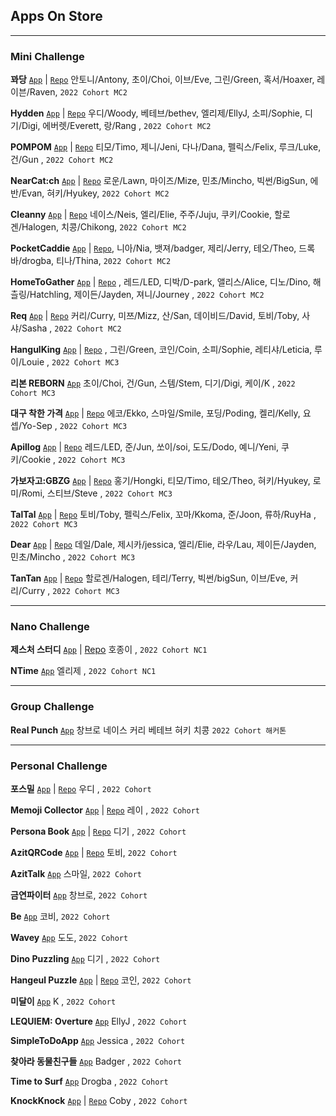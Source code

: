 ## Apps On Store
****
### Mini Challenge

**꽈당** [```App```](https://apps.apple.com/app/%EA%BD%88%EB%8B%B9/id1631873898)  | [```Repo```](https://github.com/DeveloperAcademy-POSTECH/MC2-Team5-Ggwadang) 안토니/Antony, 초이/Choi, 이브/Eve, 그린/Green, 혹서/Hoaxer, 레이븐/Raven, `2022 Cohort MC2`

**Hydden** [```App```](https://apps.apple.com/kr/app/hydden/id1629910842) | [```Repo```](https://github.com/DeveloperAcademy-POSTECH/MC2-Team1-HwasungCompany) 우디/Woody, 베테브/bethev, 엘리제/EllyJ, 소피/Sophie, 디기/Digi, 에버렛/Everett, 랑/Rang , `2022 Cohort MC2`

**POMPOM** [```App```](https://apps.apple.com/kr/app/pompom-%EB%82%B4%EC%9D%BC-%EB%AD%90-%EC%9E%85%EA%B3%A0%EC%99%80/id1630650939) | [```Repo```](https://github.com/DeveloperAcademy-POSTECH/MC2-Team4-POMPOM) 티모/Timo, 제니/Jeni, 다나/Dana, 펠릭스/Felix, 루크/Luke, 건/Gun , `2022 Cohort MC2`

**NearCat:ch** [```App```](https://apps.apple.com/kr/app/nearcat-ch/id1630219872) | [```Repo```](https://github.com/DeveloperAcademy-POSTECH/MC2-Team13-NearCatch) 로운/Lawn, 마이즈/Mize, 민초/Mincho, 빅썬/BigSun, 에반/Evan, 혀키/Hyukey, `2022 Cohort MC2`

**Cleanny** [```App```](https://apps.apple.com/kr/app/cleanny/id1630640491) | [```Repo```](https://github.com/DeveloperAcademy-POSTECH/MC2-Team15-Cleanny) 네이스/Neis, 엘리/Elie, 주주/Juju, 쿠키/Cookie, 할로겐/Halogen, 치콩/Chikong, `2022 Cohort MC2`

**PocketCaddie** [```App```](https://apps.apple.com/kr/app/pocketcaddie/id1630139569) | [```Repo```](https://github.com/DeveloperAcademy-POSTECH/MC2PocketCaddy), 니아/Nia, 뱃져/badger, 제리/Jerry, 테오/Theo, 드록바/drogba, 티나/Thina, `2022 Cohort MC2`

**HomeToGather** [```App```](https://apps.apple.com/kr/app/hometogather/id1628734751) | [```Repo```](https://github.com/DeveloperAcademy-POSTECH/MC2-Team2-HomeToGather) , 레드/LED, 디박/D-park, 앨리스/Alice, 디노/Dino, 해츨링/Hatchling, 제이든/Jayden, 져니/Journey , `2022 Cohort MC2`

**Req** [```App```](https://apps.apple.com/kr/app/req/id1631952369) | [```Repo```](https://github.com/DeveloperAcademy-POSTECH/MC2-Team6-BSNM) 커리/Curry, 미쯔/Mizz, 산/San, 데이비드/David, 토비/Toby, 사샤/Sasha , `2022 Cohort MC2`


**HangulKing** [```App```](https://apps.apple.com/kr/app/hangulking/id1637450662?l=en) | [```Repo```](https://github.com/DeveloperAcademy-POSTECH/MC3-Team12-HangulKing) , 그린/Green, 코인/Coin, 소피/Sophie, 레티샤/Leticia, 루이/Louie , `2022 Cohort MC3`

**리본 REBORN** [```App```](https://apps.apple.com/app/%EB%A6%AC%EB%B3%B8-reborn/id1637041855) 초이/Choi, 건/Gun, 스템/Stem, 디기/Digi, 케이/K , `2022 Cohort MC3`

**대구 착한 가격** [```App```](https://apps.apple.com/kr/app/%EB%8C%80%EA%B5%AC-%EC%B0%A9%ED%95%9C-%EA%B0%80%EA%B2%A9/id1635261511) | [```Repo```](https://github.com/DeveloperAcademy-POSTECH/MC3-Team15-DaeguGoodPriceShop) 에코/Ekko, 스마일/Smile, 포딩/Poding, 켈리/Kelly, 요셉/Yo-Sep , `2022 Cohort MC3`

**Apillog** [```App```](https://apps.apple.com/kr/app/apillog/id1636467512) | [```Repo```](https://github.com/DeveloperAcademy-POSTECH/MC3-Team2-APilLog) 레드/LED, 준/Jun, 쏘이/soi, 도도/Dodo, 예니/Yeni, 쿠키/Cookie , `2022 Cohort MC3`

**가보자고:GBZG** [```App```](https://apps.apple.com/kr/app/%EA%B0%80%EB%B3%B4%EC%9E%90%EA%B3%A0-gbzg/id1637050690) | [```Repo```](https://github.com/DeveloperAcademy-POSTECH/MC3_TEAM1_LATER) 홍기/Hongki, 티모/Timo, 테오/Theo, 혀키/Hyukey, 로미/Romi, 스티브/Steve , `2022 Cohort MC3`

**TalTal** [```App```](https://apps.apple.com/kr/app/taltal/id1637629943?l=en) | [```Repo```](https://github.com/DeveloperAcademy-POSTECH/MC3_Team10_TalTal) 토비/Toby, 펠릭스/Felix, 꼬마/Kkoma, 준/Joon, 류하/RuyHa , `2022 Cohort MC3`

**Dear** [```App```](https://apps.apple.com/kr/app/dear/id1637404656) | [```Repo```](https://github.com/DeveloperAcademy-POSTECH/MC3-Team16-SoonDoongBoo) 데일/Dale, 제시카/jessica, 엘리/Elie, 라우/Lau, 제이든/Jayden, 민초/Mincho , `2022 Cohort MC3`

**TanTan** [```App```](https://apps.apple.com/kr/app/%ED%83%84%ED%83%84-tantan/id1637676314) | [```Repo```](https://github.com/DeveloperAcademy-POSTECH/Bingha) 할로겐/Halogen, 테리/Terry, 빅썬/bigSun, 이브/Eve, 커리/Curry , `2022 Cohort MC3`

****
### Nano Challenge

**제스처 스터디** [```App```](https://apps.apple.com/kr/app/gesture-study/id1622544534) | 
[Repo](https://github.com/HoJongPARK/Gesture-Study)
호종이 , `2022 Cohort NC1`

**NTime** [```App```](https://apps.apple.com/kr/app/ntime/id1625231450) 엘리제 , `2022 Cohort NC1`

****
### Group Challenge
**Real Punch** [```App```](https://apps.apple.com/kr/app/real-punch/id1636187292) 창브로 네이스 커리 베테브 혀키 치콩 `2022 Cohort 해커톤`


****
### Personal Challenge

**포스밀** [```App```](https://apps.apple.com/kr/app/%ED%8F%AC%EC%8A%A4%EB%B0%80/id1622795136) | 
[```Repo```](https://github.com/insub4067/POSMeal-POSTECH-Cafeteria-Menu-Widget-App-)
우디 , `2022 Cohort`

**Memoji Collector** [```App```](https://apps.apple.com/kr/app/id1624912168) | 
[```Repo```](https://github.com/moonjs0113/MemojiCollector)
레이 , `2022 Cohort`

**Persona Book** [```App```](https://apps.apple.com/us/app/페르소나-북/id1625439426) |
[```Repo```](https://github.com/pagh2322/personality_memo_book)
디기 , `2022 Cohort`

**AzitQRCode** [```App```](https://apps.apple.com/kr/app/azitqrcode/id1625920012) | [```Repo```](https://github.com/DeveloperAcademy-POSTECH/AzitQRCode) 토비, `2022 Cohort`

**AzitTalk** [```App```](https://apps.apple.com/kr/app/azittalk/id1624679655) 스마일, `2022 Cohort`

**금연파이터** [```App```](https://apps.apple.com/kr/app/금연파이터/id1625868653) 창브로, `2022 Cohort`

**Be** [```App```](https://apps.apple.com/kr/app/be/id1622128837) 코비, `2022 Cohort`

**Wavey** [```App```](https://apps.apple.com/kr/app/wavey/id1625809848) 도도, `2022 Cohort`

**Dino Puzzling** [```App```](https://apps.apple.com/kr/app/dino-puzzling/id1626649817) 디기 , `2022 Cohort`

**Hangeul Puzzle** [```App```](https://apps.apple.com/kr/app/hangeul-puzzle/id1634394239?l=en) | [```Repo```](https://github.com/Juhwa-Lee1023/Hangeul) 코인, `2022 Cohort`

**미달이** [```App```](https://apps.apple.com/kr/app/%EB%AF%B8%EB%8B%AC%EC%9D%B4/id1632200466) K , `2022 Cohort`

**LEQUIEM: Overture** [```App```](https://apps.apple.com/kr/app/lequiem-overture/id1632011782)  EllyJ , `2022 Cohort`

**SimpleToDoApp** [```App```](https://apps.apple.com/kr/app/simpletodoapp/id1636902613) Jessica , `2022 Cohort`

**찾아라 동물친구들** [```App```](https://apps.apple.com/app/%EC%B0%BE%EC%95%84%EB%9D%BC-%EB%8F%99%EB%AC%BC-%EC%B9%9C%EA%B5%AC%EB%93%A4/id1637035482) Badger , `2022 Cohort`

**Time to Surf** [```App```](https://apps.apple.com/kr/app/time-to-surf/id1636290938) Drogba , `2022 Cohort`

**KnockKnock** [```App```](https://apps.apple.com/kr/app/knock/id1637222109) | [```Repo```](https://github.com/coby5502/KnockKnock.git) Coby , `2022 Cohort`
